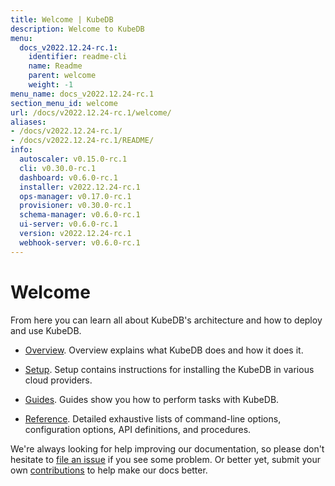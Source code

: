 ```yaml
---
title: Welcome | KubeDB
description: Welcome to KubeDB
menu:
  docs_v2022.12.24-rc.1:
    identifier: readme-cli
    name: Readme
    parent: welcome
    weight: -1
menu_name: docs_v2022.12.24-rc.1
section_menu_id: welcome
url: /docs/v2022.12.24-rc.1/welcome/
aliases:
- /docs/v2022.12.24-rc.1/
- /docs/v2022.12.24-rc.1/README/
info:
  autoscaler: v0.15.0-rc.1
  cli: v0.30.0-rc.1
  dashboard: v0.6.0-rc.1
  installer: v2022.12.24-rc.1
  ops-manager: v0.17.0-rc.1
  provisioner: v0.30.0-rc.1
  schema-manager: v0.6.0-rc.1
  ui-server: v0.6.0-rc.1
  version: v2022.12.24-rc.1
  webhook-server: v0.6.0-rc.1
---
```


# Welcome

From here you can learn all about KubeDB's architecture and how to deploy and use KubeDB.

- [Overview](/docs/v2022.12.24-rc.1/overview/). Overview explains what KubeDB does and how it does it.

- [Setup](/docs/v2022.12.24-rc.1/setup/). Setup contains instructions for installing the KubeDB in various cloud providers.

- [Guides](/docs/v2022.12.24-rc.1/guides/). Guides show you how to perform tasks with KubeDB.

- [Reference](/docs/v2022.12.24-rc.1/reference/). Detailed exhaustive lists of command-line options, configuration options, API definitions, and procedures.

We're always looking for help improving our documentation, so please don't hesitate to [file an issue](https://github.com/kubedb/project/issues/new) if you see some problem. Or better yet, submit your own [contributions](/docs/v2022.12.24-rc.1/CONTRIBUTING) to help make our docs better.
